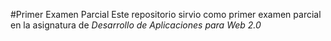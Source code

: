 #Primer Examen Parcial
Este repositorio sirvio como primer examen parcial en la asignatura de
*Desarrollo de Aplicaciones para Web 2.0*
